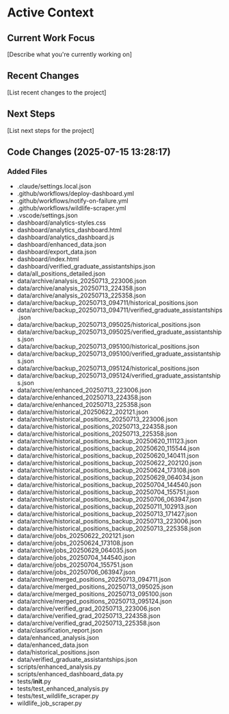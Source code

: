 # Active Context

## Current Work Focus
[Describe what you're currently working on]

## Recent Changes
[List recent changes to the project]

## Next Steps
[List next steps for the project]

## Code Changes (2025-07-15 13:28:17)

### Added Files
- .claude/settings.local.json
- .github/workflows/deploy-dashboard.yml
- .github/workflows/notify-on-failure.yml
- .github/workflows/wildlife-scraper.yml
- .vscode/settings.json
- dashboard/analytics-styles.css
- dashboard/analytics_dashboard.html
- dashboard/analytics_dashboard.js
- dashboard/enhanced_data.json
- dashboard/export_data.json
- dashboard/index.html
- dashboard/verified_graduate_assistantships.json
- data/all_positions_detailed.json
- data/archive/analysis_20250713_223006.json
- data/archive/analysis_20250713_224358.json
- data/archive/analysis_20250713_225358.json
- data/archive/backup_20250713_094711/historical_positions.json
- data/archive/backup_20250713_094711/verified_graduate_assistantships.json
- data/archive/backup_20250713_095025/historical_positions.json
- data/archive/backup_20250713_095025/verified_graduate_assistantships.json
- data/archive/backup_20250713_095100/historical_positions.json
- data/archive/backup_20250713_095100/verified_graduate_assistantships.json
- data/archive/backup_20250713_095124/historical_positions.json
- data/archive/backup_20250713_095124/verified_graduate_assistantships.json
- data/archive/enhanced_20250713_223006.json
- data/archive/enhanced_20250713_224358.json
- data/archive/enhanced_20250713_225358.json
- data/archive/historical_20250622_202121.json
- data/archive/historical_positions_20250713_223006.json
- data/archive/historical_positions_20250713_224358.json
- data/archive/historical_positions_20250713_225358.json
- data/archive/historical_positions_backup_20250620_111123.json
- data/archive/historical_positions_backup_20250620_115544.json
- data/archive/historical_positions_backup_20250620_140411.json
- data/archive/historical_positions_backup_20250622_202120.json
- data/archive/historical_positions_backup_20250624_173108.json
- data/archive/historical_positions_backup_20250629_064034.json
- data/archive/historical_positions_backup_20250704_144540.json
- data/archive/historical_positions_backup_20250704_155751.json
- data/archive/historical_positions_backup_20250706_063947.json
- data/archive/historical_positions_backup_20250711_102913.json
- data/archive/historical_positions_backup_20250713_171427.json
- data/archive/historical_positions_backup_20250713_223006.json
- data/archive/historical_positions_backup_20250713_225358.json
- data/archive/jobs_20250622_202121.json
- data/archive/jobs_20250624_173108.json
- data/archive/jobs_20250629_064035.json
- data/archive/jobs_20250704_144540.json
- data/archive/jobs_20250704_155751.json
- data/archive/jobs_20250706_063947.json
- data/archive/merged_positions_20250713_094711.json
- data/archive/merged_positions_20250713_095025.json
- data/archive/merged_positions_20250713_095100.json
- data/archive/merged_positions_20250713_095124.json
- data/archive/verified_grad_20250713_223006.json
- data/archive/verified_grad_20250713_224358.json
- data/archive/verified_grad_20250713_225358.json
- data/classification_report.json
- data/enhanced_analysis.json
- data/enhanced_data.json
- data/historical_positions.json
- data/verified_graduate_assistantships.json
- scripts/enhanced_analysis.py
- scripts/enhanced_dashboard_data.py
- tests/__init__.py
- tests/test_enhanced_analysis.py
- tests/test_wildlife_scraper.py
- wildlife_job_scraper.py
